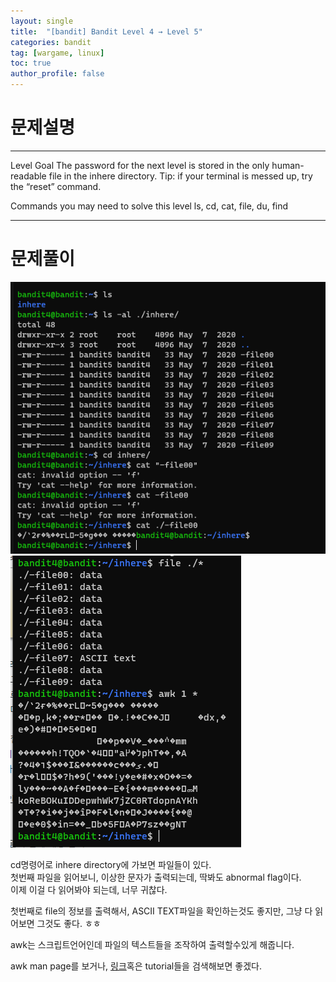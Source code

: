 ```yaml
---
layout: single
title:  "[bandit] Bandit Level 4 → Level 5"
categories: bandit
tag: [wargame, linux]
toc: true
author_profile: false
---
```



# 문제설명
<hr size=10 noshade>
Level Goal
The password for the next level is stored in the only human-readable file in the inhere directory. Tip: if your terminal is messed up, try the “reset” command.

Commands you may need to solve this level
ls, cd, cat, file, du, find
<hr size=10 noshade>

# 문제풀이

<img src="https://github.com/NOTITLEUNTITLE/NOTITLEUNTITLE.github.io/blob/master/images/2022-01-21/bandit4-1.PNG?raw=true">
<img src="https://github.com/NOTITLEUNTITLE/NOTITLEUNTITLE.github.io/blob/master/images/2022-01-21/bandit4-2.PNG?raw=true">
<p>cd명령어로 inhere directory에 가보면 파일들이 있다. <br/>
첫번째 파일을 읽어보니, 이상한 문자가 출력되는데, 딱봐도 abnormal flag이다.<br/>
이제 이걸 다 읽어봐야 되는데, 너무 귀찮다.</p>
<p>첫번째로 file의 정보를 출력해서, ASCII TEXT파일을 확인하는것도 좋지만, 그냥 다 읽어보면 그것도 좋다. ㅎㅎ</p>
<p></p>
<p>awk는 스크립트언어인데 파일의 텍스트들을 조작하여 출력할수있게 해줍니다.</p>
<p>awk man page를 보거나, <a href="https://www.gnu.org/software/gawk/manual/gawk.html">링크</a>혹은 tutorial들을 검색해보면 좋겠다.</p>

<p></p>

